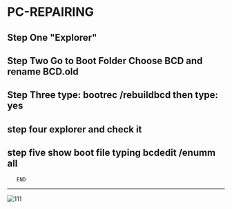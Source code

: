 # PC-REPAIRING

Step One 
"Explorer"
----------
Step Two
Go to Boot Folder
Choose BCD and rename BCD.old
----------------------------
Step Three
type: bootrec /rebuildbcd
then type: yes
------------------------
step four
explorer and check it
--------------------
step five 
show boot file typing 
bcdedit /enumm all
------------------ 
       END
------------------

![111](https://user-images.githubusercontent.com/124683276/217242491-bfb06591-41dc-43a9-bf37-ff3eac9e0948.png)
